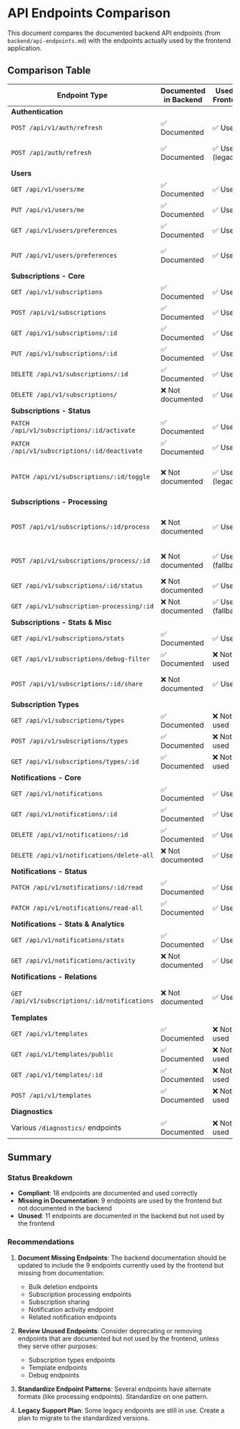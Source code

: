# API Endpoints Comparison

This document compares the documented backend API endpoints (from `backend/api-endpoints.md`) with the endpoints actually used by the frontend application.

## Comparison Table

| Endpoint Type | Documented in Backend | Used in Frontend | Status | Notes |
|---------------|----------------------|------------------|--------|-------|
| **Authentication** |
| `POST /api/v1/auth/refresh` | ✅ Documented | ✅ Used | Compliant | Auth refresh token endpoint |
| `POST /api/auth/refresh` | ✅ Documented | ✅ Used (legacy) | Compliant | Legacy endpoint, redirects to v1 version |
| **Users** |
| `GET /api/v1/users/me` | ✅ Documented | ✅ Used | Compliant | |
| `PUT /api/v1/users/me` | ✅ Documented | ✅ Used | Compliant | User profile editing |
| `GET /api/v1/users/preferences` | ✅ Documented | ✅ Used | Compliant | Get user language, theme preferences |
| `PUT /api/v1/users/preferences` | ✅ Documented | ✅ Used | Compliant | Update user language, theme preferences |
| **Subscriptions - Core** |
| `GET /api/v1/subscriptions` | ✅ Documented | ✅ Used | Compliant | |
| `POST /api/v1/subscriptions` | ✅ Documented | ✅ Used | Compliant | |
| `GET /api/v1/subscriptions/:id` | ✅ Documented | ✅ Used | Compliant | |
| `PUT /api/v1/subscriptions/:id` | ✅ Documented | ✅ Used | Compliant | |
| `DELETE /api/v1/subscriptions/:id` | ✅ Documented | ✅ Used | Compliant | |
| `DELETE /api/v1/subscriptions/` | ❌ Not documented | ✅ Used | Missing in Docs | Bulk delete all user subscriptions |
| **Subscriptions - Status** |
| `PATCH /api/v1/subscriptions/:id/activate` | ✅ Documented | ✅ Used | Compliant | |
| `PATCH /api/v1/subscriptions/:id/deactivate` | ✅ Documented | ✅ Used | Compliant | |
| `PATCH /api/v1/subscriptions/:id/toggle` | ❌ Not documented | ✅ Used (legacy) | Missing in Docs | Legacy endpoint, should be replaced with activate/deactivate |
| **Subscriptions - Processing** |
| `POST /api/v1/subscriptions/:id/process` | ❌ Not documented | ✅ Used | Missing in Docs | Important endpoint for triggering subscription processing |
| `POST /api/v1/subscriptions/process/:id` | ❌ Not documented | ✅ Used (fallback) | Missing in Docs | Alternative endpoint format used as fallback |
| `GET /api/v1/subscriptions/:id/status` | ❌ Not documented | ✅ Used | Missing in Docs | Check subscription processing status |
| `GET /api/v1/subscription-processing/:id` | ❌ Not documented | ✅ Used (fallback) | Missing in Docs | Alternative endpoint for status checking |
| **Subscriptions - Stats & Misc** |
| `GET /api/v1/subscriptions/stats` | ✅ Documented | ✅ Used | Compliant | |
| `GET /api/v1/subscriptions/debug-filter` | ✅ Documented | ❌ Not used | Unused | Debug endpoint |
| `POST /api/v1/subscriptions/:id/share` | ❌ Not documented | ✅ Used | Missing in Docs | Share subscription feature used by frontend |
| **Subscription Types** |
| `GET /api/v1/subscriptions/types` | ✅ Documented | ❌ Not used | Unused | |
| `POST /api/v1/subscriptions/types` | ✅ Documented | ❌ Not used | Unused | |
| `GET /api/v1/subscriptions/types/:id` | ✅ Documented | ❌ Not used | Unused | |
| **Notifications - Core** |
| `GET /api/v1/notifications` | ✅ Documented | ✅ Used | Compliant | |
| `GET /api/v1/notifications/:id` | ✅ Documented | ✅ Used | Compliant | |
| `DELETE /api/v1/notifications/:id` | ✅ Documented | ✅ Used | Compliant | |
| `DELETE /api/v1/notifications/delete-all` | ❌ Not documented | ✅ Used | Missing in Docs | Bulk delete all notifications |
| **Notifications - Status** |
| `PATCH /api/v1/notifications/:id/read` | ✅ Documented | ✅ Used | Compliant | |
| `PATCH /api/v1/notifications/read-all` | ✅ Documented | ✅ Used | Compliant | |
| **Notifications - Stats & Analytics** |
| `GET /api/v1/notifications/stats` | ✅ Documented | ✅ Used | Compliant | |
| `GET /api/v1/notifications/activity` | ❌ Not documented | ✅ Used | Missing in Docs | Used for activity analytics in frontend |
| **Notifications - Relations** |
| `GET /api/v1/subscriptions/:id/notifications` | ❌ Not documented | ✅ Used | Missing in Docs | Get notifications for a specific subscription |
| **Templates** |
| `GET /api/v1/templates` | ✅ Documented | ❌ Not used | Unused | |
| `GET /api/v1/templates/public` | ✅ Documented | ❌ Not used | Unused | |
| `GET /api/v1/templates/:id` | ✅ Documented | ❌ Not used | Unused | |
| `POST /api/v1/templates` | ✅ Documented | ❌ Not used | Unused | |
| **Diagnostics** |
| Various `/diagnostics/` endpoints | ✅ Documented | ❌ Not used | Unused | Development/testing endpoints |

## Summary

### Status Breakdown

- **Compliant**: 18 endpoints are documented and used correctly
- **Missing in Documentation**: 9 endpoints are used by the frontend but not documented in the backend
- **Unused**: 11 endpoints are documented in the backend but not used by the frontend

### Recommendations

1. **Document Missing Endpoints**: The backend documentation should be updated to include the 9 endpoints currently used by the frontend but missing from documentation:
   - Bulk deletion endpoints
   - Subscription processing endpoints
   - Subscription sharing
   - Notification activity endpoint
   - Related notification endpoints

2. **Review Unused Endpoints**: Consider deprecating or removing endpoints that are documented but not used by the frontend, unless they serve other purposes:
   - Subscription types endpoints
   - Template endpoints
   - Debug endpoints

3. **Standardize Endpoint Patterns**: Several endpoints have alternate formats (like processing endpoints). Standardize on one pattern.

4. **Legacy Support Plan**: Some legacy endpoints are still in use. Create a plan to migrate to the standardized versions.